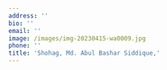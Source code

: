 ```yaml
---
address: ''
bio: ''
email: ''
image: /images/img-20230415-wa0009.jpg
phone: ''
title: 'Shohag, Md. Abul Bashar Siddique,'
---
```





